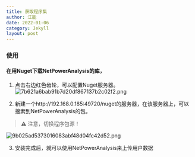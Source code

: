 ```yaml
---
title: 获取程序集
author: 江能
date: 2022-01-06
category: Jekyll
layout: post
---
```


### 使用
#### 在用Nuget下载NetPowerAnalysis的库，

1. 点击右边红色齿轮，可以配置Nuget服务器。
 ![7b621a6bab91b7d20df867137b2c02f2.png](7b621a6bab91b7d20df867137b2c02f2.png)

2. 新建一个http://192.168.0.185:49720/nuget的服务器，在该服务器上，可以搜索到NetPowerAnalysis的包。
> ⚠️ 注意，切换程序包源！

![9b025ad5373016083abf48d04fc42d52.png](9b025ad5373016083abf48d04fc42d52.png)

3. 安装完成后，就可以使用NetPowerAnalysis来上传用户数据
